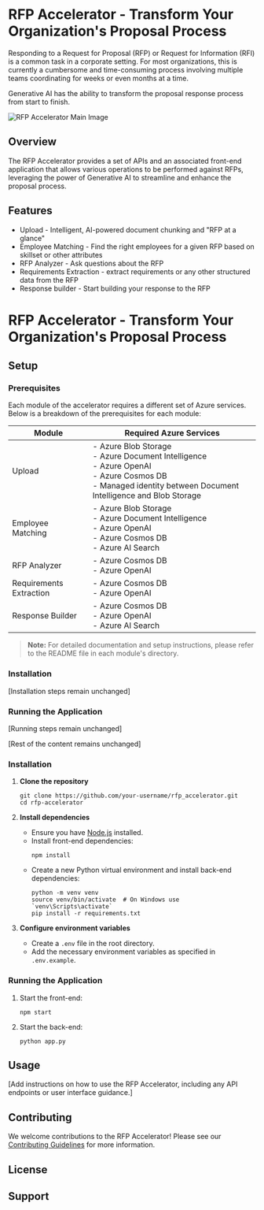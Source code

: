 # RFP Accelerator - Transform Your Organization's Proposal Process

Responding to a Request for Proposal (RFP) or Request for Information (RFI) is a common task in a corporate setting. For most organizations, this is currently a cumbersome and time-consuming process involving multiple teams coordinating for weeks or even months at a time. 

Generative AI has the ability to transform the proposal response process from start to finish.

![RFP Accelerator Main Image](/images/main_v2.png)

## Overview

The RFP Accelerator provides a set of APIs and an associated front-end application that allows various operations to be performed against RFPs, leveraging the power of Generative AI to streamline and enhance the proposal process.

## Features

- Upload - Intelligent, AI-powered document chunking and "RFP at a glance"
- Employee Matching - Find the right employees for a given RFP based on skillset or other attributes
- RFP Analyzer - Ask questions about the RFP
- Requirements Extraction - extract requirements or any other structured data from the RFP
- Response builder - Start building your response to the RFP

# RFP Accelerator - Transform Your Organization's Proposal Process


## Setup

### Prerequisites

Each module of the accelerator requires a different set of Azure services. Below is a breakdown of the prerequisites for each module:

| Module | Required Azure Services |
|--------|-------------------------|
| Upload | - Azure Blob Storage<br>- Azure Document Intelligence<br>- Azure OpenAI<br>- Azure Cosmos DB<br>- Managed identity between Document Intelligence and Blob Storage |
| Employee Matching | - Azure Blob Storage<br>- Azure Document Intelligence<br>- Azure OpenAI<br>- Azure Cosmos DB<br>- Azure AI Search |
| RFP Analyzer | - Azure Cosmos DB<br>- Azure OpenAI |
| Requirements Extraction | - Azure Cosmos DB<br>- Azure OpenAI |
| Response Builder | - Azure Cosmos DB<br>- Azure OpenAI<br>- Azure AI Search |

> **Note:** For detailed documentation and setup instructions, please refer to the README file in each module's directory.

### Installation

[Installation steps remain unchanged]

### Running the Application

[Running steps remain unchanged]

[Rest of the content remains unchanged]
### Installation

1. **Clone the repository**
   ```
   git clone https://github.com/your-username/rfp_accelerator.git
   cd rfp-accelerator
   ```

2. **Install dependencies**
   - Ensure you have [Node.js](https://nodejs.org/) installed.
   - Install front-end dependencies:
     ```
     npm install
     ```
   - Create a new Python virtual environment and install back-end dependencies:
     ```
     python -m venv venv
     source venv/bin/activate  # On Windows use `venv\Scripts\activate`
     pip install -r requirements.txt
     ```

3. **Configure environment variables**
   - Create a `.env` file in the root directory.
   - Add the necessary environment variables as specified in `.env.example`.

### Running the Application

1. Start the front-end:
   ```
   npm start
   ```

2. Start the back-end:
   ```
   python app.py
   ```

## Usage

[Add instructions on how to use the RFP Accelerator, including any API endpoints or user interface guidance.]

## Contributing

We welcome contributions to the RFP Accelerator! Please see our [Contributing Guidelines](CONTRIBUTING.md) for more information.

## License



## Support

